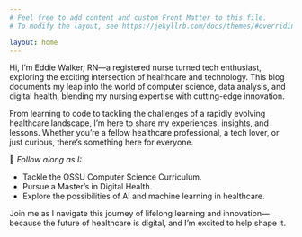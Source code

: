 ```yaml
---
# Feel free to add content and custom Front Matter to this file.
# To modify the layout, see https://jekyllrb.com/docs/themes/#overriding-theme-defaults

layout: home
---
```


  
Hi, I’m Eddie Walker, RN—a registered nurse turned tech enthusiast, exploring the exciting intersection of healthcare and technology. This blog documents my leap into the world of computer science, data analysis, and digital health, blending my nursing expertise with cutting-edge innovation.  
  
From learning to code to tackling the challenges of a rapidly evolving healthcare landscape, I’m here to share my experiences, insights, and lessons. Whether you’re a fellow healthcare professional, a tech lover, or just curious, there’s something here for everyone.  

  
🚀 *Follow along as I:*  
  
- Tackle the OSSU Computer Science Curriculum.  
- Pursue a Master’s in Digital Health.  
- Explore the possibilities of AI and machine learning in healthcare.  
  
Join me as I navigate this journey of lifelong learning and innovation—because the future of healthcare is digital, and I’m excited to help shape it.  
